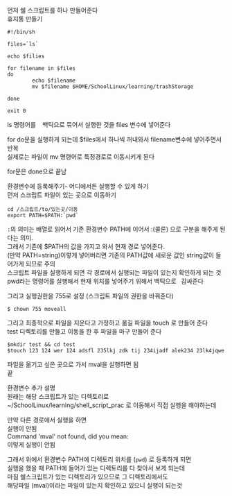 먼저 쉘 스크립트를 하나 만들어준다  
휴지통 만들기

```shell
#!/bin/sh

files=`ls`

echo $filies

for filename in $files
do
        echo $filename
        mv $filename $HOME/SchoolLinux/learning/trashStorage

done

exit 0
```

ls 명령어를 ` ` 백틱으로 묶어서 실행한 것을 files 변수에 넣어준다

for do문을 실행하게 되는데 $files에서 하나씩 꺼내와서 filename변수에 넣어주면서 반복  
실제로는 파일이 mv 명령어로 특정경로로 이동시키게 된다  

for문은 done으로 끝남  


환경변수에 등록해주기- 어디에서든 실행할 수 있게 하기  
먼저 스크립트 파일이 있는 곳으로 이동하기
```shell
cd /스크립트/to/있는곳/이동
export PATH=$PATH:`pwd`
```
`:`의 의미는 배열로 읽어서 기존 환경변수 PATH에 이어서 :(콜론) 으로 구분을 해주게 된다는 의미.   
그래서 기존에 $PATH의 값을 가지고 와서 현재 경로 넣어준다.   
(만약 PATH=string)이렇게 넣어버리면 기존의 PATH값에 새로운 값인 string값이 들어가게 되므로 주의  
스크립트 파일을 실행하게 되면 각 경로에서 실행되는 파일이 있는지 확인하게 되는 것  
pwd라는 명령어를 실행해서 현재 위치를 넣어주기 위해서 백틱으로 ` `감싸준다  

그리고 실행권한을 755로 설정 (스크립트 파일의 권한을 바꿔준다)
```shell
$ chown 755 moveall
```

그리고 최종적으로 파일을 지운다고 가정하고 옮길 파일을 touch 로 만들어 준다   
test 디렉토리를 만들고 이동을 한 후 파일을 마구 만들어 준다
```shell
$mkdir test && cd test
$touch 123 124 wer 124 adsfl 235lkj zdk tij 234ijadf alek234 23lk4jqwe
```
   
파일을 옮기고 싶은 곳으로 가서 mval을 실행하면 됨    
끝


환경변수 추가 설명   
원래는 해당 스크립트가 있는 디렉토리로    
~/SchoolLinux/learning/shell_script_prac 로 이동해서 직접 실행을 해야하는데   

만약 다른 경로에서 실행을 하면    
실행이 안됨    
Command 'mval' not found, did you mean:   
이렇게 실행이 안됨

그래서 위에서 환경변수 PATH에 디렉토리 위치를 (`pwd`) 로 등록하게 되면    
실행을 했을 때 PATH에 들어가 있는 디렉토리를 다 찾아서 보게 되는데   
마침 쉘스크립트가 있는 디렉토리가 있으므로 그 디렉토리에서도  
해당파일 (mval)이라는 파일이 있는지 확인하고 있으니 실행이 되는것 
